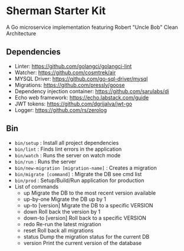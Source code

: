 # Sherman Starter Kit
A Go microservice implementation featuring Robert "Uncle Bob" Clean Architecture

## Dependencies
- Linter: https://github.com/golangci/golangci-lint
- Watcher: https://github.com/cosmtrek/air
- MYSQL Driver: https://github.com/go-sql-driver/mysql
- Migrations: https://github.com/pressly/goose
- Dependency injection container: https://github.com/sarulabs/di
- Echo web framework: https://echo.labstack.com/guide
- JWT tokens: https://github.com/dgrijalva/jwt-go
- Logger: https://github.com/rs/zerolog

## Bin
- ```bin/setup```                           : Install all project dependencies
- ```bin/lint```                            : Finds lint errors in the application
- ```bin/watch```                           : Runs the server on watch mode
- ```bin/run```                             : Runs the server
- ```bin/new-migration [migration-name]```  : Creates a migration
- ```bin/migrate [command]```               : Migrate the DB see cmd list
- ```bin/prod```                            : Setup/Build/Run application for production
- List of commands
    - up                   Migrate the DB to the most recent version available
    - up-by-one            Migrate the DB up by 1
    - up-to [version]      Migrate the DB to a specific VERSION
    - down                 Roll back the version by 1
    - down-to [version]    Roll back to a specific VERSION
    - redo                 Re-run the latest migration
    - reset                Roll back all migrations
    - status               Dump the migration status for the current DB
    - version              Print the current version of the database


